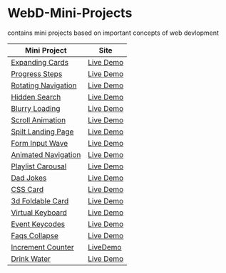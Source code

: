 # WebD-Mini-Projects
contains mini projects based on important concepts of web devlopment

| Mini Project  | Site          |
| ------------- | ------------- |
| [Expanding Cards](https://github.com/Shiw2807/WebD-Mini-Projects/tree/main/Day01_Expanding%20Cards) | [Live Demo](https://day01-expanding-cardss.netlify.app/)   |
| [Progress Steps](https://github.com/Shiw2807/WebD-Mini-Projects/tree/main/Day02_Progress%20Steps)  | [Live Demo](https://day02-progress-steps.netlify.app/)   |
| [Rotating Navigation](https://github.com/Shiw2807/WebD-Mini-Projects/tree/main/Day03_RotatingNavigation) | [Live Demo](https://day03-rotating-navigation-animation.netlify.app/) |
| [Hidden Search](https://github.com/Shiw2807/WebD-Mini-Projects/tree/main/Day04_HiddenSearch) | [Live Demo](https://day04-hidden-search.netlify.app/)  |
| [Blurry Loading](https://github.com/Shiw2807/WebD-Mini-Projects/tree/main/Day05_BlurryLoading) | [Live Demo](https://day05-blurry-loading.netlify.app/) | 
| [Scroll Animation](https://github.com/Shiw2807/WebD-Mini-Projects/tree/main/Day06_ScrollAnimation) | [Live Demo](https://day06-scroll-animation.netlify.app/)  |
| [Spilt Landing Page](https://github.com/Shiw2807/WebD-Mini-Projects/tree/main/Day07_SplitLandingPage) | [Live Demo](https://day07-split-landing-pagee.netlify.app/) |
| [Form Input Wave](https://github.com/Shiw2807/WebD-Mini-Projects/tree/main/Day08_Form_Input_Wave) | [Live Demo](https://day08-form-inputt-wave.netlify.app/) |
| [Animated Navigation](https://github.com/Shiw2807/WebD-Mini-Projects/tree/main/Day09_Animated_Navigation) | [Live Demo](https://day09-animated-navigation.netlify.app/) |
| [Playlist Carousal](https://github.com/Shiw2807/WebD-Mini-Projects/tree/main/Day10_Carousal) | [Live Demo](https://day10-playlist-carousal.netlify.app/) |
| [Dad Jokes](https://github.com/Shiw2807/WebD-Mini-Projects/tree/main/Day11_DadJokes) | [Live Demo](https://day11-dad-jokes.netlify.app/) |
| [CSS Card](https://github.com/Shiw2807/WebD-Mini-Projects/tree/main/Day12_CSS_Card)  | [Live Demo](https://day12-css-card.netlify.app/) |
| [3d Foldable Card](https://github.com/Shiw2807/WebD-Mini-Projects/tree/main/Day13_3d_Foldable_Card) | [Live Demo](https://day13-3d-foldable-card.netlify.app/) |
| [Virtual Keyboard](https://github.com/Shiw2807/WebD-Mini-Projects/tree/main/Day14_Virtual_Keyboard) | [Live Demo](https://day14-virtual-keyboard.netlify.app/) |
| [Event Keycodes](https://github.com/Shiw2807/WebD-Mini-Projects/tree/main/Day15_Event_Keycodes) | [Live Demo](https://day15-event-keycodes.netlify.app/) |
| [Faqs Collapse](https://github.com/Shiw2807/WebD-Mini-Projects/tree/main/Day16_Faqs_collapse)  | [Live Demo](https://day16-faqs-collapse.netlify.app/) |
| [Increment Counter](https://github.com/Shiw2807/WebD-Mini-Projects/tree/main/Day17_Incrementing_Counter) | [LiveDemo](https://day17-increment-counter.netlify.app/) |
| [Drink Water](https://github.com/Shiw2807/WebD-Mini-Projects/tree/main/Day18_Drink_Water) | [Live Demo](https://day18-drink-water.netlify.app/) |


